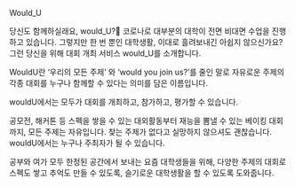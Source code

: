 Would_U

당신도 함께하실래요, would_U?🤝
코로나로 대부분의 대학이 전면 비대면 수업을 진행하고 있습니다.
그렇지만 한 번 뿐인 대학생활, 이대로 흘려보내긴 아쉽지 않으신가요?
그런 당신을 위해 대회 개최 서비스 would_U를 소개합니다.

WouldU란 ‘우리의 모든 주제’ 와  ‘would you join us?’를 줄인 말로 자유로운 주제의 각종 대회를 누구나 함께할 수 있다는 의미를 담은 이름입니다.

wouldU에서는 모두가 대회를 개최하고, 참가하고, 평가할 수 있습니다.

공모전, 해커톤 등 스펙을 쌓을 수 있는 대외활동부터 재능을 뽐낼 수 있는 베이킹 대회까지, 모든 주제는 자유입니다. 찾는 주제가 없다고 실망하지 않으셔도 괜찮습니다. wouldU에서는 누구나 주최자가 될 수 있습니다.

공부와 여가 모두 한정된 공간에서 보내는 요즘 대학생들을 위해, 다양한 주제의 대회로 스펙도 쌓고 추억도 만들 수 있도록, 슬기로운 대학생활을 할 수 있도록 도와줍니다.
